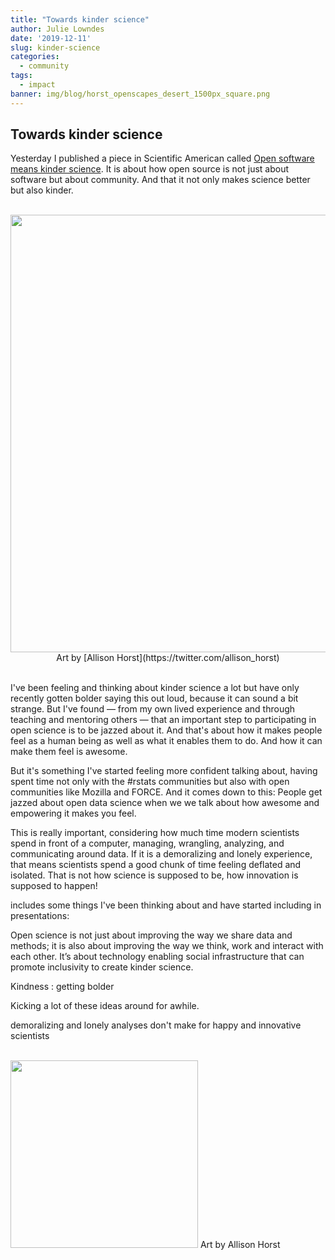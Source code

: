 ```yaml
---
title: "Towards kinder science"
author: Julie Lowndes
date: '2019-12-11'
slug: kinder-science
categories:
  - community
tags:
  - impact
banner: img/blog/horst_openscapes_desert_1500px_square.png
---
```


## Towards kinder science

Yesterday I published a piece in Scientific American called [Open software means kinder science](https://blogs.scientificamerican.com/observations/open-software-means-kinder-science/). It is about how open source is not just about software but about community. And that it not only makes science better but also kinder. 

<br> 
<center>
  <a><img src="/img/blog/horst_openscapes_desert_1500px.png" width="700px"></a>
  <figcaption>Art by [Allison Horst](https://twitter.com/allison_horst)</figcaption>
</center>  

<br>

I've been feeling and thinking about kinder science a lot but have only recently gotten bolder saying this out loud, because it can sound a bit strange. But I've found — from my own lived experience and through teaching and mentoring others — that an important step to participating in open science is to be jazzed about it. And that's about how it makes people feel as a human being as well as what it enables them to do. And how it can make them feel is awesome. 
 
But it's something I've started feeling more confident talking about, having spent time not only with the #rstats communities but also with open communities like Mozilla and FORCE. And it comes down to this: People get jazzed about open data science when we we talk about how awesome and empowering it makes you feel. 

This is really important, considering how much time modern scientists spend in front of a computer, managing, wrangling, analyzing, and communicating around data. If it is a demoralizing and lonely experience, that means scientists spend a good chunk of time feeling deflated and isolated. That is not how science is supposed to be, how innovation is supposed to happen! 

includes some things I've been thinking about and have started including in presentations: 

Open science is not just about improving the way we share data and methods; it is also about improving the way we think, work and interact with each other. It’s about technology enabling social infrastructure that can promote inclusivity to create kinder science. 

Kindness : getting bolder

Kicking  a lot of these ideas around for awhile. 

demoralizing and lonely analyses don't make for happy and innovative scientists


<br> 

<img src="/img/blog/horst_openscapes_desert_1500px_square.png" width="300px">  
Art by Allison Horst  


